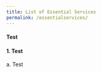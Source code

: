 ```yaml
---
title: List of Essential Services
permalink: /essentialservices/
---
```


#### **Test**
#### **1. Test**
a. Test